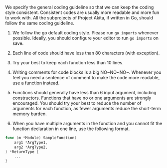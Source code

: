 We specify the general coding guideline so that we can keep the coding style consistent. Consistent codes are usually more readable and more fun to work with. All the subprojects of Project Akita, if written in Go, should follow the same coding guideline.

1. We follow the go default coding style. Please run `go imports` whenever possible. Ideally, you should configure your editor to run `go imports` on save. 

1. Each line of code should have less than 80 characters (with exception). 

1. Try your best to keep each function less than 10 lines. 

1. Writing comments for code blocks is a big NO~NO~NO~. Whenever you feel you need a sentence of comment to make the code more readable, use a function instead.

1. Functions should generally have less than 6 input argument, including constructors. Functions that have no or one arguments are strongly encouraged. You should try your best to reduce the number of arguments for each function, as fewer arguments reduce the short-term memory burden.

1. When you have multiple arguments in the function and you cannot fit the function declaration in one line, use the following format.

```go
func (m *Module) SampleFunction(
    arg1 *ArgType1,
    arg2 *ArgType2,
) *ReturnType {
    ...
}
```